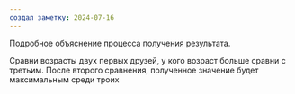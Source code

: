 ```yaml
---
создал заметку: 2024-07-16
---
```

Подробное объяснение процесса получения результата.

Сравни возрасты двух первых друзей, у кого возраст больше сравни с третьим. После второго сравнения, полученное значение будет максимальным среди троих